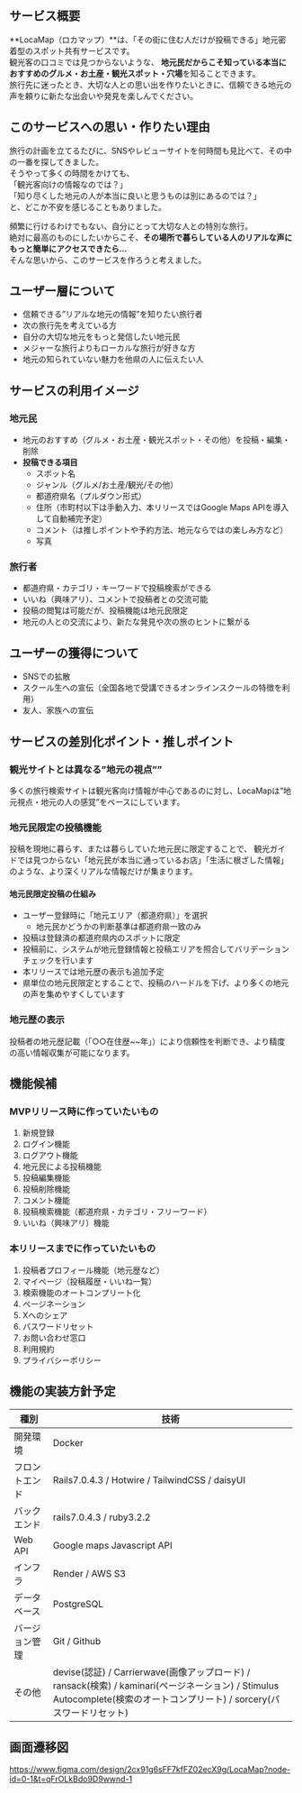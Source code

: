 ## サービス概要

**LocaMap（ロカマップ）**は、「その街に住む人だけが投稿できる」地元密着型のスポット共有サービスです。  
観光客の口コミでは見つからないような、 **地元民だからこそ知っている本当におすすめのグルメ・お土産・観光スポット・穴場**を知ることできます。  
旅行先に迷ったとき、大切な人との思い出を作りたいときに、信頼できる地元の声を頼りに新たな出会いや発見を楽しんでください。

## このサービスへの思い・作りたい理由

旅行の計画を立てるたびに、SNSやレビューサイトを何時間も見比べて、その中の一番を探してきました。  
そうやって多くの時間をかけても、  
「観光客向けの情報なのでは？」  
「知り尽くした地元の人が本当に良いと思うものは別にあるのでは？」  
と、どこか不安を感じることもありました。  

頻繁に行けるわけでもない、自分にとって大切な人との特別な旅行。  
絶対に最高のものにしたいからこそ、**その場所で暮らしている人のリアルな声にもっと簡単にアクセスできたら…**  
そんな思いから、このサービスを作ろうと考えました。  

## ユーザー層について

- 信頼できる”リアルな地元の情報”を知りたい旅行者
- 次の旅行先を考えている方
- 自分の大切な地元をもっと発信したい地元民
- メジャーな旅行よりもローカルな旅行が好きな方
- 地元の知られていない魅力を他県の人に伝えたい人

## サービスの利用イメージ

### 地元民

- 地元のおすすめ（グルメ・お土産・観光スポット・その他）を投稿・編集・削除
- **投稿できる項目**
  - スポット名
  - ジャンル（グルメ/お土産/観光/その他）
  - 都道府県名（プルダウン形式）
  - 住所（市町村以下は手動入力、本リリースではGoogle Maps APIを導入して自動補完予定）
  - コメント（は推しポイントや予約方法、地元ならではの楽しみ方など）
  - 写真

### 旅行者

- 都道府県・カテゴリ・キーワードで投稿検索ができる
- いいね（興味アリ）、コメントで投稿者との交流可能
- 投稿の閲覧は可能だが、投稿機能は地元民限定
- 地元の人との交流により、新たな発見や次の旅のヒントに繋がる

## ユーザーの獲得について

- SNSでの拡散
- スクール生への宣伝（全国各地で受講できるオンラインスクールの特徴を利用）
- 友人、家族への宣伝

## サービスの差別化ポイント・推しポイント

### 観光サイトとは異なる”地元の視点””
多くの旅行検索サイトは観光客向け情報が中心であるのに対し、LocaMapは”地元視点・地元の人の感覚”をベースにしています。

### 地元民限定の投稿機能
投稿を現地に暮らす、または暮らしていた地元民に限定することで、
観光ガイドでは見つからない「地元民が本当に通っているお店」「生活に根ざした情報」のような、より深くリアルな情報だけが集まります。

#### 地元民限定投稿の仕組み
- ユーザー登録時に「地元エリア（都道府県）」を選択
  - 地元民かどうかの判断基準は都道府県一致のみ
- 投稿は登録済の都道府県内のスポットに限定
- 投稿前に、システムが地元登録情報と投稿エリアを照合してバリデーションチェックを行います
- 本リリースでは地元歴の表示も追加予定
- 県単位の地元民限定とすることで、投稿のハードルを下げ、より多くの地元の声を集めやすくしています  

### 地元歴の表示
投稿者の地元歴記載（「○○在住歴~~年」）により信頼性を判断でき、より精度の高い情報収集が可能になります。

## 機能候補

### MVPリリース時に作っていたいもの

1. 新規登録
2. ログイン機能
3. ログアウト機能
4. 地元民による投稿機能
5. 投稿編集機能
6. 投稿削除機能
7. コメント機能
8. 投稿検索機能（都道府県・カテゴリ・フリーワード）
9. いいね（興味アリ）機能

### 本リリースまでに作っていたいもの

1. 投稿者プロフィール機能（地元歴など）
2. マイページ（投稿履歴・いいね一覧）
3. 検索機能のオートコンプリート化
4. ページネーション
5. Xへのシェア
6. パスワードリセット
7. お問い合わせ窓口
8. 利用規約
9. プライバシーポリシー

## 機能の実装方針予定

| 種別 | 技術 |
| ------ | ------ |
| 開発環境 | Docker |
| フロントエンド | Rails7.0.4.3 / Hotwire / TailwindCSS / daisyUI |
| バックエンド | rails7.0.4.3 / ruby3.2.2 |
| Web API | Google maps Javascript API | 
| インフラ | Render / AWS S3 |
| データベース | PostgreSQL |
| バージョン管理 | Git / Github |
| その他 | devise(認証) / Carrierwave(画像アップロード) / ransack(検索) / kaminari(ページネーション) / Stimulus Autocomplete(検索のオートコンプリート) / sorcery(パスワードリセット) | 

## 画面遷移図

https://www.figma.com/design/2cx91g6sFF7kfFZ02ecX9g/LocaMap?node-id=0-1&t=qFrOLkBdo9D9wwnd-1